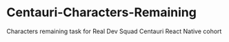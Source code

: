 # Centauri-Characters-Remaining
Characters remaining task for Real Dev Squad Centauri React Native cohort
